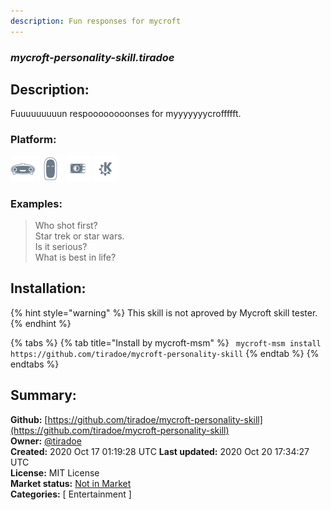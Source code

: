 ```yaml
---
description: Fun responses for mycroft
---
```


### _mycroft-personality-skill.tiradoe_  
## Description:  
Fuuuuuuuuun respoooooooonses for myyyyyyycroffffft.  
  
  
### Platform:  
 ![Mark I](../.gitbook/assets/mark-1-icon.png)  ![Mark II](../.gitbook/assets/mark-2-icon.png)  ![Picroft](../.gitbook/assets/picroft-icon.png)  ![plasmoid](../.gitbook/assets/kde.png)   
### Examples:  
> Who shot first?  
> Star trek or star wars.  
> Is it serious?  
> What is best in life?  
  
## Installation:  
{% hint style="warning" %}
This skill is not aproved by Mycroft skill tester.
{% endhint %}
    
{% tabs %}
{% tab title="Install by mycroft-msm" %}
``` mycroft-msm install https://github.com/tiradoe/mycroft-personality-skill```
{% endtab %}
  {% endtabs %}
    
## Summary:  
**Github:** [https://github.com/tiradoe/mycroft-personality-skill](https://github.com/tiradoe/mycroft-personality-skill)  
**Owner:** [@tiradoe](https://github.com/tiradoe)  
**Created:** 2020 Oct 17 01:19:28 UTC  **Last updated:** 2020 Oct 20 17:34:27 UTC  
**License:** MIT License  
**Market status:** [Not in Market](https://market.mycroft.ai/skill/)  
**Categories:** [ Entertainment ]   
